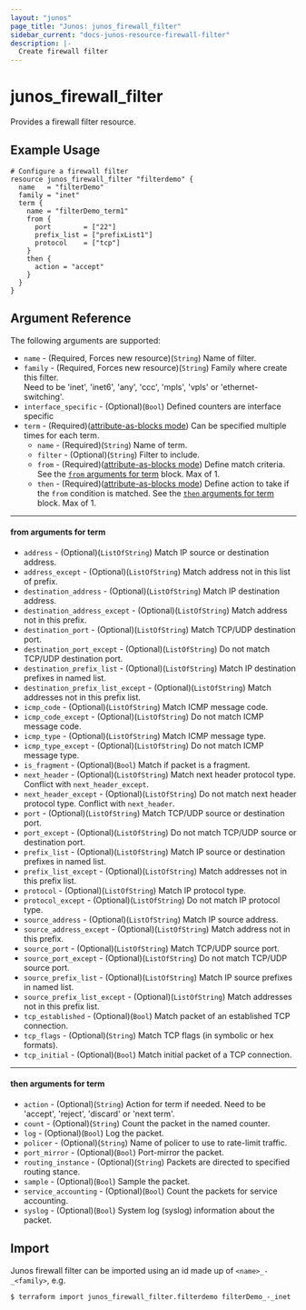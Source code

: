 ```yaml
---
layout: "junos"
page_title: "Junos: junos_firewall_filter"
sidebar_current: "docs-junos-resource-firewall-filter"
description: |-
  Create firewall filter
---
```


# junos_firewall_filter

Provides a firewall filter resource.

## Example Usage

```hcl
# Configure a firewall filter
resource junos_firewall_filter "filterdemo" {
  name   = "filterDemo"
  family = "inet"
  term {
    name = "filterDemo_term1"
    from {
      port        = ["22"]
      prefix_list = ["prefixList1"]
      protocol    = ["tcp"]
    }
    then {
      action = "accept"
    }
  }
}
```

## Argument Reference

The following arguments are supported:

* `name` - (Required, Forces new resource)(`String`) Name of filter.
* `family` - (Required, Forces new resource)(`String`) Family where create this filter. </br>Need to be 'inet', 'inet6', 'any', 'ccc', 'mpls', 'vpls' or 'ethernet-switching'.
* `interface_specific` - (Optional)(`Bool`) Defined counters are interface specific
* `term` - (Required)([attribute-as-blocks mode](https://www.terraform.io/docs/configuration/attr-as-blocks.html)) Can be specified multiple times for each term.
  * `name` - (Required)(`String`) Name of term.
  * `filter` - (Optional)(`String`) Filter to include.
  * `from` - (Required)([attribute-as-blocks mode](https://www.terraform.io/docs/configuration/attr-as-blocks.html)) Define match criteria. See the [`from` arguments for term](#from-arguments-for-term) block. Max of 1.
  * `then` - (Required)([attribute-as-blocks mode](https://www.terraform.io/docs/configuration/attr-as-blocks.html)) Define action to take if the `from` condition is matched. See the [`then` arguments for term](#then-arguments-for-term) block. Max of 1.

---
#### from arguments for term
* `address` - (Optional)(`ListOfString`) Match IP source or destination address.
* `address_except` - (Optional)(`ListOfString`) Match address not in this list of prefix.
* `destination_address` - (Optional)(`ListOfString`) Match IP destination address.
* `destination_address_except` - (Optional)(`ListOfString`) Match address not in this prefix.
* `destination_port` - (Optional)(`ListOfString`) Match TCP/UDP destination port.
* `destination_port_except` - (Optional)(`ListOfString`) Do not match TCP/UDP destination port.
* `destination_prefix_list` - (Optional)(`ListOfString`) Match IP destination prefixes in named list.
* `destination_prefix_list_except` - (Optional)(`ListOfString`) Match addresses not in this prefix list.
* `icmp_code` - (Optional)(`ListOfString`) Match ICMP message code.
* `icmp_code_except` - (Optional)(`ListOfString`) Do not match ICMP message code.
* `icmp_type` - (Optional)(`ListOfString`) Match ICMP message type.
* `icmp_type_except` - (Optional)(`ListOfString`) Do not match ICMP message type.
* `is_fragment` - (Optional)(`Bool`) Match if packet is a fragment.
* `next_header` - (Optional)(`ListOfString`) Match next header protocol type. Conflict with `next_header_except`.
* `next_header_except` - (Optional)(`ListOfString`) Do not match next header protocol type. Conflict with `next_header`.
* `port` - (Optional)(`ListOfString`) Match TCP/UDP source or destination port.
* `port_except` - (Optional)(`ListOfString`) Do not match TCP/UDP source or destination port.
* `prefix_list` - (Optional)(`ListOfString`) Match IP source or destination prefixes in named list.
* `prefix_list_except` - (Optional)(`ListOfString`) Match addresses not in this prefix list.
* `protocol` - (Optional)(`ListOfString`) Match IP protocol type.
* `protocol_except` - (Optional)(`ListOfString`) Do not match IP protocol type.
* `source_address` - (Optional)(`ListOfString`) Match IP source address.
* `source_address_except` - (Optional)(`ListOfString`) Match address not in this prefix.
* `source_port` - (Optional)(`ListOfString`) Match TCP/UDP source port.
* `source_port_except` - (Optional)(`ListOfString`) Do not match TCP/UDP source port.
* `source_prefix_list` - (Optional)(`ListOfString`) Match IP source prefixes in named list.
* `source_prefix_list_except` - (Optional)(`ListOfString`) Match addresses not in this prefix list.
* `tcp_established` - (Optional)(`Bool`) Match packet of an established TCP connection.
* `tcp_flags` - (Optional)(`String`) Match TCP flags (in symbolic or hex formats).
* `tcp_initial` - (Optional)(`Bool`) Match initial packet of a TCP connection.

---
#### then arguments for term
* `action` - (Optional)(`String`) Action for term if needed. Need to be 'accept', 'reject', 'discard' or 'next term'.
* `count` - (Optional)(`String`) Count the packet in the named counter.
* `log` - (Optional)(`Bool`) Log the packet.
* `policer` - (Optional)(`String`) Name of policer to use to rate-limit traffic.
* `port_mirror` - (Optional)(`Bool`) Port-mirror the packet.
* `routing_instance` - (Optional)(`String`) Packets are directed to specified routing stance.
* `sample` - (Optional)(`Bool`) Sample the packet.
* `service_accounting` - (Optional)(`Bool`) Count the packets for service accounting.
* `syslog` - (Optional)(`Bool`) System log (syslog) information about the packet.

## Import

Junos firewall filter can be imported using an id made up of `<name>_-_<family>`, e.g.

```
$ terraform import junos_firewall_filter.filterdemo filterDemo_-_inet
```
